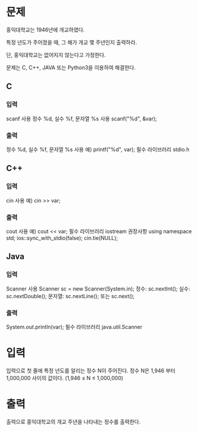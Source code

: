 # 문제
홍익대학교는 1946년에 개교하였다.

특정 년도가 주어졌을 때, 그 해가 개교 몇 주년인지 출력하라.

단, 홍익대학교는 없어지지 않는다고 가정한다.

문제는 C, C++, JAVA 또는 Python3을 이용하여 해결한다.

## C
### 입력
scanf 사용
정수 %d, 실수 %f, 문자열 %s 사용
scanf("%d", &var);

### 출력
정수 %d, 실수 %f, 문자열 %s 사용
예) printf("%d", var);
필수 라이브러리 stdio.h

## C++
### 입력
cin 사용
예) cin >> var;

### 출력
cout 사용
예) cout << var;
필수 라이브러리 iostream
권장사항
using namespace std;
ios::sync_with_stdio(false);
cin.tie(NULL);

## Java
### 입력
Scanner 사용
Scanner sc = new Scanner(System.in); 정수: sc.nextInt(); 실수: sc.nextDouble(); 문자열: sc.nextLine(); 또는 sc.next();

### 출력
System.out.println(var);
필수 라이브러리 java.util.Scanner


# 입력
입력으로 첫 줄에 특정 년도를 알리는 정수 N이 주어진다. 정수 N은 1,946 부터 1,000,000 사이의 값이다. (1,946 ≤ N ≤ 1,000,000)

# 출력
출력으로 홍익대학교의 개교 주년을 나타내는 정수를 출력한다.